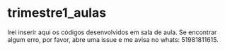 # trimestre1_aulas
Irei inserir aqui os códigos desenvolvidos em sala de aula.
Se encontrar algum erro, por favor, abre uma issue e me avisa no whats: 51981811615.
